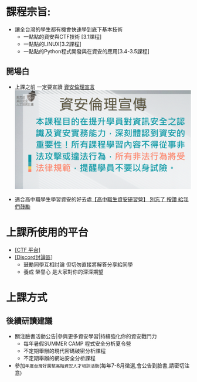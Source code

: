 # 課程宗旨:
- 讓全台灣的學生都有機會快速學到底下基本技術
  - 一點點的資安與CTF技術 [3.1課程]
  - 一點點的LINUX[3.2課程]
  - 一點點的Python程式開發與在資安的應用[3.4-3.5課程]


## 開場白
- 上課之前 一定要宣讀 [資安倫理宣言](資安宣言.gif)
![資安倫理宣言](資安宣言.gif)

- 適合高中職學生學習資安的好去處[【高中職生資安研習營】 別忘了 按讚 給我們鼓勵](https://zh-tw.facebook.com/pages/category/Community/高中職生資安研習營-455550404836569/)

# 上課所使用的平台
- [[CTF 平台]](https://120.114.62.204)
- [[Discord討論區]](https://discord.gg/V7mTpCP5gK)
  - 鼓勵同學互相討論 但切勿直接將解答分享給同學
  - 養成 榮譽心 是大家對你的深深期望 

# 上課方式

## 後續研讀建議
- 關注臉書活動公告|參與更多資安學習|持續強化你的資安戰鬥力
  - 每年暑假SUMMER CAMP 程式安全分析夏令營
  - 不定期舉辦的現代密碼破密分析課程 
  - 不定期舉辦的網站安全分析課程
- 參加`年度台灣好厲駭高階資安人才培訓活動`(每年7-8月徵選,會公告到臉書,請密切注意)
